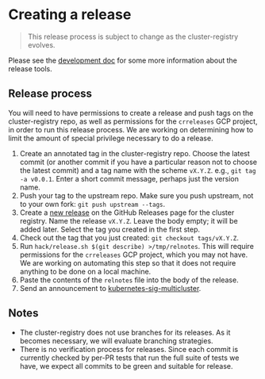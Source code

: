 # Creating a release

> This release process is subject to change as the cluster-registry evolves.

Please see the [development doc](development.md#release-and-build-versioning)
for some more information about the release tools.

## Release process

You will need to have permissions to create a release and push tags on the
cluster-registry repo, as well as permissions for the `crreleases` GCP project,
in order to run this release process. We are working on determining how to
limit the amount of special privilege necessary to do a release.

1. Create an annotated tag in the cluster-registry repo. Choose the latest
   commit (or another commit if you have a particular reason not to choose the
   latest commit) and a tag name with the scheme `vX.Y.Z`. e.g.,
   `git tag -a v0.0.1`. Enter a short commit message, perhaps just the version
   name.
1. Push your tag to the upstream repo. Make sure you push upstream, not to your
   own fork: `git push upstream --tags`.
1. Create a
   [new release](https://github.com/kubernetes/cluster-registry/releases/new)
   on the GitHub Releases page for the cluster registry. Name the release
   `vX.Y.Z`. Leave the body empty; it will be added later. Select the tag you
   created in the first step.
1. Check out the tag that you just created: `git checkout tags/vX.Y.Z`.
1. Run `hack/release.sh $(git describe) >/tmp/relnotes`. This will require
   permissions for the `crreleases` GCP project, which you may not have. We are
   working on automating this step so that it does not require anything to be
   done on a local machine.
1. Paste the contents of the `relnotes` file into the body of the release.
1. Send an announcement to
   [kubernetes-sig-multicluster](https://groups.google.com/forum/#!forum/kubernetes-sig-multicluster).

## Notes

- The cluster-registry does not use branches for its releases. As it becomes
  necessary, we will evaluate branching strategies.
- There is no verification process for releases. Since each commit is currently
  checked by per-PR tests that run the full suite of tests we have, we expect
  all commits to be green and suitable for release.
